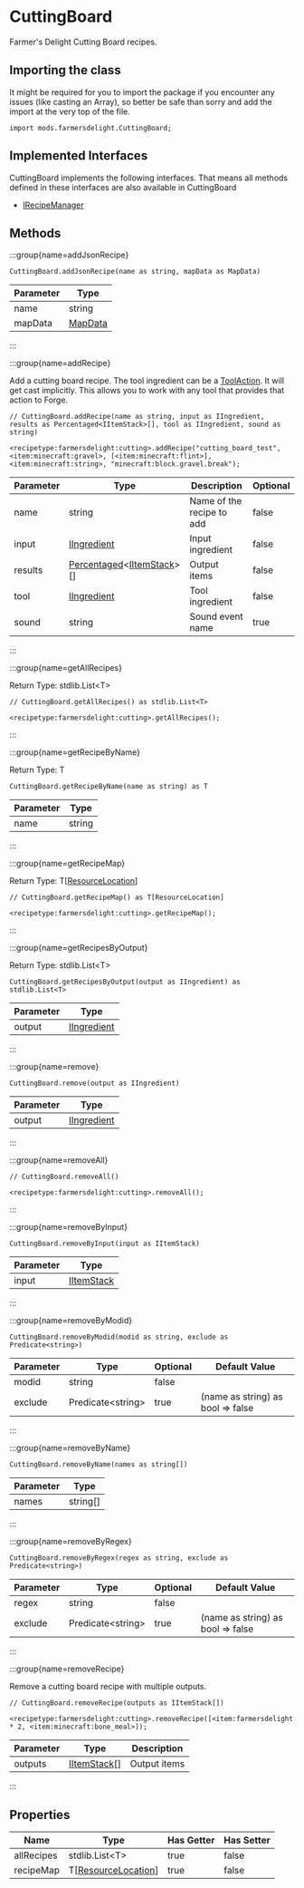 # CuttingBoard

Farmer's Delight Cutting Board recipes.

## Importing the class

It might be required for you to import the package if you encounter any issues (like casting an Array), so better be safe than sorry and add the import at the very top of the file.
```zenscript
import mods.farmersdelight.CuttingBoard;
```


## Implemented Interfaces
CuttingBoard implements the following interfaces. That means all methods defined in these interfaces are also available in CuttingBoard

- [IRecipeManager](/vanilla/api/recipe/manager/IRecipeManager)

## Methods

:::group{name=addJsonRecipe}

```zenscript
CuttingBoard.addJsonRecipe(name as string, mapData as MapData)
```

| Parameter |                 Type                 |
|-----------|--------------------------------------|
| name      | string                               |
| mapData   | [MapData](/vanilla/api/data/MapData) |


:::

:::group{name=addRecipe}

Add a cutting board recipe.
 The tool ingredient can be a [ToolAction](/forge/api/tool/ToolAction). It will get cast implicitly.
 This allows you to work with any tool that provides that action to Forge.

```zenscript
// CuttingBoard.addRecipe(name as string, input as IIngredient, results as Percentaged<IItemStack>[], tool as IIngredient, sound as string)

<recipetype:farmersdelight:cutting>.addRecipe("cutting_board_test", <item:minecraft:gravel>, [<item:minecraft:flint>], <item:minecraft:string>, "minecraft:block.gravel.break");
```

| Parameter |                                                  Type                                                   |        Description        | Optional |
|-----------|---------------------------------------------------------------------------------------------------------|---------------------------|----------|
| name      | string                                                                                                  | Name of the recipe to add | false    |
| input     | [IIngredient](/vanilla/api/ingredient/IIngredient)                                                      | Input ingredient          | false    |
| results   | [Percentaged](/vanilla/api/util/random/Percentaged)&lt;[IItemStack](/vanilla/api/item/IItemStack)&gt;[] | Output items              | false    |
| tool      | [IIngredient](/vanilla/api/ingredient/IIngredient)                                                      | Tool ingredient           | false    |
| sound     | string                                                                                                  | Sound event name          | true     |


:::

:::group{name=getAllRecipes}

Return Type: stdlib.List&lt;T&gt;

```zenscript
// CuttingBoard.getAllRecipes() as stdlib.List<T>

<recipetype:farmersdelight:cutting>.getAllRecipes();
```

:::

:::group{name=getRecipeByName}

Return Type: T

```zenscript
CuttingBoard.getRecipeByName(name as string) as T
```

| Parameter |  Type  |
|-----------|--------|
| name      | string |


:::

:::group{name=getRecipeMap}

Return Type: T[[ResourceLocation](/vanilla/api/resource/ResourceLocation)]

```zenscript
// CuttingBoard.getRecipeMap() as T[ResourceLocation]

<recipetype:farmersdelight:cutting>.getRecipeMap();
```

:::

:::group{name=getRecipesByOutput}

Return Type: stdlib.List&lt;T&gt;

```zenscript
CuttingBoard.getRecipesByOutput(output as IIngredient) as stdlib.List<T>
```

| Parameter |                        Type                        |
|-----------|----------------------------------------------------|
| output    | [IIngredient](/vanilla/api/ingredient/IIngredient) |


:::

:::group{name=remove}

```zenscript
CuttingBoard.remove(output as IIngredient)
```

| Parameter |                        Type                        |
|-----------|----------------------------------------------------|
| output    | [IIngredient](/vanilla/api/ingredient/IIngredient) |


:::

:::group{name=removeAll}

```zenscript
// CuttingBoard.removeAll()

<recipetype:farmersdelight:cutting>.removeAll();
```

:::

:::group{name=removeByInput}

```zenscript
CuttingBoard.removeByInput(input as IItemStack)
```

| Parameter |                    Type                    |
|-----------|--------------------------------------------|
| input     | [IItemStack](/vanilla/api/item/IItemStack) |


:::

:::group{name=removeByModid}

```zenscript
CuttingBoard.removeByModid(modid as string, exclude as Predicate<string>)
```

| Parameter |          Type           | Optional |           Default Value           |
|-----------|-------------------------|----------|-----------------------------------|
| modid     | string                  | false    |                                   |
| exclude   | Predicate&lt;string&gt; | true     | (name as string) as bool => false |


:::

:::group{name=removeByName}

```zenscript
CuttingBoard.removeByName(names as string[])
```

| Parameter |   Type   |
|-----------|----------|
| names     | string[] |


:::

:::group{name=removeByRegex}

```zenscript
CuttingBoard.removeByRegex(regex as string, exclude as Predicate<string>)
```

| Parameter |          Type           | Optional |           Default Value           |
|-----------|-------------------------|----------|-----------------------------------|
| regex     | string                  | false    |                                   |
| exclude   | Predicate&lt;string&gt; | true     | (name as string) as bool => false |


:::

:::group{name=removeRecipe}

Remove a cutting board recipe with multiple outputs.

```zenscript
// CuttingBoard.removeRecipe(outputs as IItemStack[])

<recipetype:farmersdelight:cutting>.removeRecipe([<item:farmersdelight:cooked_salmon_slice> * 2, <item:minecraft:bone_meal>]);
```

| Parameter |                     Type                     | Description  |
|-----------|----------------------------------------------|--------------|
| outputs   | [IItemStack](/vanilla/api/item/IItemStack)[] | Output items |


:::


## Properties

|    Name    |                             Type                              | Has Getter | Has Setter |
|------------|---------------------------------------------------------------|------------|------------|
| allRecipes | stdlib.List&lt;T&gt;                                          | true       | false      |
| recipeMap  | T[[ResourceLocation](/vanilla/api/resource/ResourceLocation)] | true       | false      |

